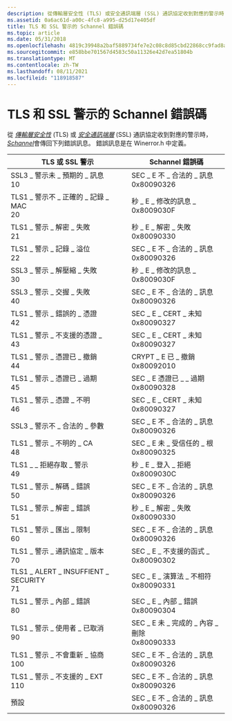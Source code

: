 ```yaml
---
description: 從傳輸層安全性 (TLS) 或安全通訊端層 (SSL) 通訊協定收到對應的警示時，Schannel 會傳回下列錯誤訊息。
ms.assetid: 0a6ac61d-a00c-4fc8-a995-d25d17e405df
title: TLS 和 SSL 警示的 Schannel 錯誤碼
ms.topic: article
ms.date: 05/31/2018
ms.openlocfilehash: 4819c39948a2baf5889734fe7e2c08c8d85cbd22868cc9fad8a33281d13a306c
ms.sourcegitcommit: e858bbe701567d4583c50a11326e42d7ea51804b
ms.translationtype: MT
ms.contentlocale: zh-TW
ms.lasthandoff: 08/11/2021
ms.locfileid: "118918587"
---
```

# <a name="schannel-error-codes-for-tls-and-ssl-alerts"></a>TLS 和 SSL 警示的 Schannel 錯誤碼

從 [*傳輸層安全性*](../secgloss/t-gly.md) (TLS) 或 [*安全通訊端層*](../secgloss/s-gly.md) (SSL) 通訊協定收到對應的警示時， [*Schannel*](../secgloss/s-gly.md)會傳回下列錯誤訊息。 錯誤訊息是在 Winerror.h 中定義。



| TLS 或 SSL 警示                                           | Schannel 錯誤碼                                                   |
|------------------------------------------------------------|-----------------------------------------------------------------------|
| SSL3 \_ 警示未 \_ 預期的 \_ 訊息<br/> 10<br/>  | SEC \_ E 不 \_ 合法的 \_ 訊息<br/> 0x80090326<br/>             |
| TLS1 \_ 警示不 \_ 正確的 \_ 記錄 \_ MAC<br/> 20<br/>     | 秒 \_ E \_ 修改的訊息 \_<br/> 0x8009030F<br/>             |
| TLS1 \_ 警示 \_ 解密 \_ 失敗<br/> 21<br/>   | 秒 \_ E \_ 解密 \_ 失敗<br/> 0x80090330<br/>             |
| TLS1 \_ 警示 \_ 記錄 \_ 溢位<br/> 22<br/>     | SEC \_ E 不 \_ 合法的 \_ 訊息<br/> 0x80090326<br/>             |
| SSL3 \_ 警示 \_ 解壓縮 \_ 失敗<br/> 30<br/>  | 秒 \_ E \_ 修改的訊息 \_<br/> 0x8009030F<br/>             |
| SSL3 \_ 警示 \_ 交握 \_ 失敗<br/> 40<br/>   | SEC \_ E 不 \_ 合法的 \_ 訊息<br/> 0x80090326<br/>             |
| TLS1 \_ 警示 \_ 錯誤的 \_ 憑證<br/> 42<br/>     | SEC \_ E \_ CERT \_ 未知<br/> 0x80090327<br/>                |
| TLS1 \_ 警示 \_ 不支援的憑證 \_<br/> 43<br/>    | SEC \_ E \_ CERT \_ 未知<br/> 0x80090327<br/>                |
| TLS1 \_ 警示 \_ 憑證已 \_ 撤銷<br/> 44<br/> | CRYPT \_ E 已 \_ 撤銷<br/> 0x80092010<br/>                    |
| TLS1 \_ 警示 \_ 憑證已 \_ 過期<br/> 45<br/> | SEC \_ E 憑證已 \_ \_ 過期<br/> 0x80090328<br/>                |
| TLS1 \_ 警示 \_ 憑證 \_ 不明<br/> 46<br/> | SEC \_ E \_ CERT \_ 未知<br/> 0x80090327<br/>                |
| SSL3 \_ 警示不 \_ 合法的 \_ 參數<br/>                 | SEC \_ E 不 \_ 合法的 \_ 訊息<br/> 0x80090326<br/>             |
| TLS1 \_ 警示 \_ 不明的 \_ CA<br/> 48<br/>          | SEC \_ E 未 \_ 受信任的 \_ 根<br/> 0x80090325<br/>              |
| TLS1 \_ \_ 拒絕存取 \_ 警示<br/> 49<br/>       | 秒 \_ E \_ 登入 \_ 拒絕<br/> 0x8009030C<br/>                |
| TLS1 \_ 警示 \_ 解碼 \_ 錯誤<br/> 50<br/>        | SEC \_ E 不 \_ 合法的 \_ 訊息<br/> 0x80090326<br/>             |
| TLS1 \_ 警示 \_ 解密 \_ 錯誤<br/> 51<br/>       | 秒 \_ E \_ 解密 \_ 失敗<br/> 0x80090330<br/>             |
| TLS1 \_ 警示 \_ 匯出 \_ 限制<br/> 60<br/>  | SEC \_ E 不 \_ 合法的 \_ 訊息<br/> 0x80090326<br/>             |
| TLS1 \_ 警示 \_ 通訊協定 \_ 版本<br/> 70<br/>    | SEC \_ E \_ 不支援的函式 \_<br/> 0x80090302<br/>        |
| TLS1 \_ ALERT \_ INSUFFIENT \_ SECURITY<br/> 71<br/> | SEC \_ E \_ 演算法 \_ 不相符<br/> 0x80090331<br/>          |
| TLS1 \_ 警示 \_ 內部 \_ 錯誤<br/> 80<br/>      | SEC \_ E \_ 內部 \_ 錯誤<br/> 0x80090304<br/>              |
| TLS1 \_ 警示 \_ 使用者 \_ 已取消<br/> 90<br/>       | SEC \_ E 未 \_ 完成的 \_ 內容 \_ 刪除<br/> 0x80090333<br/> |
| TLS1 \_ 警示 \_ 不會重新 \_ 協商<br/> 100<br/>   | SEC \_ E 不 \_ 合法的 \_ 訊息<br/> 0x80090326<br/>             |
| TLS1 \_ 警示 \_ 不支援的 \_ EXT<br/> 110<br/>    | SEC \_ E 不 \_ 合法的 \_ 訊息<br/> 0x80090326<br/>             |
| 預設<br/>                                         | SEC \_ E 不 \_ 合法的 \_ 訊息<br/> 0x80090326<br/>             |



 

 

 

